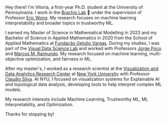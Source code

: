 Hey there! I'm Vitoria, a first-year Ph.D. student at the University of Pennsylvania. I work in the [Brachio Lab](https://brachiolab.github.io/) 🦕 under the supervision of Professor [Eric Wong](https://riceric22.github.io/). My research focuses on machine learning interpretability and broader topics in trustworthy ML.

I earned my Master of Science in Mathematical Modelling in 2023 and my Bachelor of Science in Applied Mathematics in 2020 from the School of Applied Mathematics at [Fundação Getulio Vargas](https://portal.fgv.br/).  During my studies, I was part of the [Visual Data Science Lab](http://www.visualdslab.com/) and worked with Professors [Jorge Poco](http://visualdslab.com/~jpocom/) and [Marcos M. Raimundo](https://ic.unicamp.br/~mraimundo/). My research focused on machine learning, multi-objective optimization, and fairness in ML.

After my master's, I worked as a research scientist at the [Visualization and Data Analytics Research Center](https://vida.engineering.nyu.edu/) at [New York University](https://www.nyu.edu/) with Professor [Claudio Silva](https://ctsilva.github.io/). At NYU, I focused on visualization systems for Explainable AI and topological data analysis, developing tools to help interpret complex ML models.

My research interests include Machine Learning, Trustworthy ML, ML Interpretability, and Optimization.

Thanks for stopping by!

<!--
**viguardieiro/viguardieiro** is a ✨ _special_ ✨ repository because its `README.md` (this file) appears on your GitHub profile.

Here are some ideas to get you started:

- 🔭 I'm currently working on ...
- 🌱 I'm currently learning ...
- 👯 I'm looking to collaborate on ...
- 🤔 I'm looking for help with ...
- 💬 Ask me about ...
- 📫 How to reach me: ...
- 😄 Pronouns: ...
- ⚡ Fun fact: ...
-->
